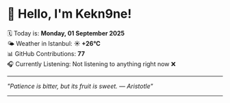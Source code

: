 # 👋 Hello, I'm Kekn9ne!

🗓️ Today is: **Monday, 01 September 2025**  
🌤️ Weather in Istanbul: **☀️   +26°C**  
📊 GitHub Contributions: **77**  
🎧 Currently Listening: Not listening to anything right now ❌

---

_"Patience is bitter, but its fruit is sweet. — *Aristotle*"_

---
